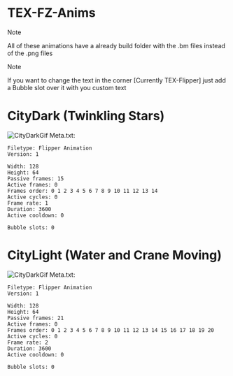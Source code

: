 # TEX-FZ-Anims

> [!Note]
> All of these animations have a already build folder with the .bm files instead of the .png files

> [!Note]
> If you want to change the text in the corner [Currently TEX-Flipper] just add a Bubble slot over it with you custom text

# CityDark (Twinkling Stars)
![CityDarkGif](https://texploder.com/fz/darkUpscale.gif)
Meta.txt:
```
Filetype: Flipper Animation
Version: 1

Width: 128
Height: 64
Passive frames: 15
Active frames: 0
Frames order: 0 1 2 3 4 5 6 7 8 9 10 11 12 13 14
Active cycles: 0
Frame rate: 1
Duration: 3600
Active cooldown: 0

Bubble slots: 0
```

# CityLight (Water and Crane Moving)
![CityDarkGif](https://texploder.com/fz/lightUpscale.gif)
Meta.txt:
```
Filetype: Flipper Animation
Version: 1

Width: 128
Height: 64
Passive frames: 21
Active frames: 0
Frames order: 0 1 2 3 4 5 6 7 8 9 10 11 12 13 14 15 16 17 18 19 20
Active cycles: 0
Frame rate: 2
Duration: 3600
Active cooldown: 0

Bubble slots: 0
```

